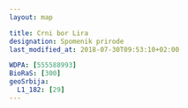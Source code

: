 ```yaml
---
layout: map

title: Crni bor Lira
designation: Spomenik prirode
last_modified_at: 2018-07-30T09:53:10+02:00

WDPA: [555588993]
BioRaS: [300]
geoSrbija:
  L1_182: [29]
---
```

